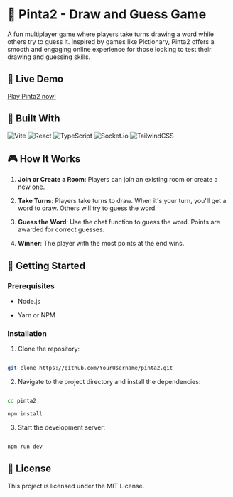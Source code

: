 # 🎨 Pinta2 - Draw and Guess Game

A fun multiplayer game where players take turns drawing a word while others try to guess it. Inspired by games like Pictionary, Pinta2 offers a smooth and engaging online experience for those looking to test their drawing and guessing skills.

## 🔗 Live Demo

[Play Pinta2 now!](https://www.pinta2.pabloaviles.es)

## 🔧 Built With

![Vite](https://img.shields.io/badge/vite-%23646CFF.svg?style=for-the-badge&logo=vite&logoColor=white) ![React](https://img.shields.io/badge/react-%2320232a.svg?style=for-the-badge&logo=react&logoColor=%2361DAFB) ![TypeScript](https://img.shields.io/badge/typescript-%23007ACC.svg?style=for-the-badge&logo=typescript&logoColor=white) ![Socket.io](https://img.shields.io/badge/socket.io-%23010000.svg?style=for-the-badge&logo=socket.io&logoColor=white) ![TailwindCSS](https://img.shields.io/badge/tailwindcss-%2338B2AC.svg?style=for-the-badge&logo=tailwind-css&logoColor=white)

## 🎮 How It Works

1.  **Join or Create a Room**: Players can join an existing room or create a new one.

2.  **Take Turns**: Players take turns to draw. When it's your turn, you'll get a word to draw. Others will try to guess the word.

3.  **Guess the Word**: Use the chat function to guess the word. Points are awarded for correct guesses.

4.  **Winner**: The player with the most points at the end wins.

## 🚀 Getting Started

### Prerequisites

- Node.js

- Yarn or NPM

### Installation

1. Clone the repository:

```bash

git clone https://github.com/YourUsername/pinta2.git

```

2. Navigate to the project directory and install the dependencies:

```bash

cd pinta2

npm install

```

3. Start the development server:

```bash

npm run dev

```

## 📃 License

This project is licensed under the MIT License.

